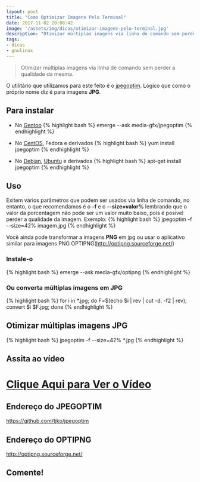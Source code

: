 ```yaml
---
layout: post
title: "Como Optimizar Imagens Pelo Terminal"
date: 2017-11-02 20:08:42
image: '/assets/img/dicas/otimizar-imagens-pelo-terminal.jpg'
description: "Otimizar múltiplas imagens via linha de comando sem perder a qualidade da mesma."
tags:
- dicas
- gnulinux
---
```


> Otimizar múltiplas imagens via linha de comando sem perder a qualidade da mesma.

O utilitário que utilizamos para este feito é o [jpegoptim](https://github.com/tjko/jpegoptim). Lógico que como o próprio nome diz é para imagens __JPG__.

## Para instalar

+ No [Gentoo](http://terminalroot.com.br/tags/#gentoo)
{% highlight bash %}
emerge --ask media-gfx/jpegoptim
{% endhighlight %}

+ No [CentOS](http://terminalroot.com.br/tags/#centos), Fedora e derivados
{% highlight bash %}
yum install jpegoptim
{% endhighlight %}

+ No [Debian](http://terminalroot.com.br/tags/#debian), [Ubuntu](http://terminalroot.com.br/tags/#ubuntu) e derivados
{% highlight bash %}
apt-get install jpegoptim
{% endhighlight %}

## Uso
Exitem vários parâmetros que podem ser usados via linha de comando, no entanto, o que recomendamos é o __-f__ e o __--size=valor%__ lembrando que o valor da porcentagem não pode ser um valor muito baixo, pois é posível perder a qualidade da imagem. Exemplo:
{% highlight bash %}
jpegoptim -f --size=42% imagem.jpg
{% endhighlight %}

Você ainda pode transformar a imagens __PNG__ em jpg ou usar o aplicativo similar para imagens PNG OPTIPNG(http://optipng.sourceforge.net/)

### Instale-o
{% highlight bash %}
emerge --ask media-gfx/optipng
{% endhighlight %}

### Ou converta múltiplas imagens em JPG
{% highlight bash %}
for i in *.jpg; do F=$(echo $i | rev | cut -d. -f2 | rev); convert $i $F.jpg; done
{% endhighlight %}

## Otimizar múltiplas imagens JPG
{% highlight bash %}
jpegoptim -f --size=42% *.jpg
{% endhighlight %}

## Assita ao vídeo

# [Clique Aqui para Ver o Vídeo](https://www.youtube.com/watch?v=Zv3684wQ3tg)


## Endereço do JPEGOPTIM
<https://github.com/tjko/jpegoptim>

## Endereço do OPTIPNG
<http://optipng.sourceforge.net/>

## Comente!

<script async src="https://pagead2.googlesyndication.com/pagead/js/adsbygoogle.js"></script>

<!-- Informat -->
<ins class="adsbygoogle"
 style="display:block"
 data-ad-client="ca-pub-2838251107855362"
 data-ad-slot="2327980059"
 data-ad-format="auto"
 data-full-width-responsive="true"></ins>

<script>
(adsbygoogle = window.adsbygoogle || []).push({});
</script>



